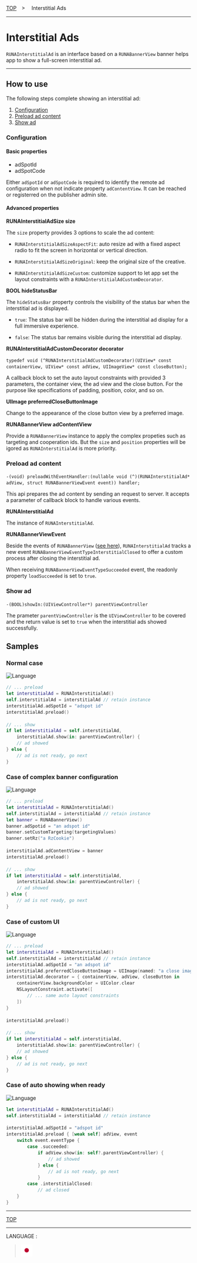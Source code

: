 [TOP](/README.md#top)　>　 Interstitial Ads

---

# Interstitial Ads

`RUNAInterstitialAd` is an interface based on a `RUNABannerView` banner helps app to show a full-screen interstitial ad.

---

## How to use

The following steps complete showing an interstitial ad:

1. [Configuration](#configuration)
2. [Preload ad content](#preload-ad-content)
3. [Show ad](#show-ad)

### Configuration

#### Basic properties

- adSpotId
- adSpotCode

Either `adSpotId` or `adSpotCode` is required to identify the remote ad configuration when not indicate property `adContentView`. It can be reached or registerred on the publisher admin site.

#### Advanced properties

__RUNAInterstitialAdSize size__

The `size` property provides 3 options to scale the ad content:

 - `RUNAInterstitialAdSizeAspectFit`: auto resize ad with a fixed aspect radio to fit the screen in horizontal or vertical direction.

 - `RUNAInterstitialAdSizeOriginal`: keep the original size of the creative.

 - `RUNAInterstitialAdSizeCustom`: customize support to let app set the layout constraints with a `RUNAInterstitialAdCustomDecorator`.

__BOOL hideStatusBar__

The `hideStatusBar` property controls the visibility of the status bar when the interstitial ad is displayed.

 - `true`: The status bar will be hidden during the interstitial ad display for a full immersive experience.

 - `false`: The status bar remains visible during the interstitial ad display.


__RUNAInterstitialAdCustomDecorator decorator__

`typedef void (^RUNAInterstitialAdCustomDecorator)(UIView* const containerView, UIView* const adView, UIImageView* const closeButton);`

A callback block to set the auto layout constraints with provided 3 parameters, the container view, the ad view and the close button. For the purpose like specifications of padding, position, color, and so on.

__UIImage preferredCloseButtonImage__

Change to the appearance of the close button view by a preferred image.

__RUNABannerView adContentView__

Provide a `RUNABannerView` instance to apply the complex propeties such as targeting and cooperation ids. But the `size` and `position` properties will be igored as `RUNAInterstitialAd` is more priority.
 
### Preload ad content

`-(void) preloadWithEventHandler:(nullable void (^)(RUNAInterstitialAd* adView, struct RUNABannerViewEvent event)) handler;`

This api prepares the ad content by sending an request to server. It accepts a parameter of callback block to handle various events.

__RUNAInterstitialAd__

The instance of `RUNAInterstitialAd`.

__RUNABannerViewEvent__

Beside the events of `RUNABannerView` ([see here](../bannerads/README.md/#event-tracker)), `RUNAInterstitialAd` tracks a new event `RUNABannerViewEventTypeInterstitialClosed` to offer a custom process after closing the interstitial ad.

When receiving `RUNABannerViewEventTypeSucceeded` event, the readonly property `loadSucceeded` is set to `true`.

### Show ad

`-(BOOL)showIn:(UIViewController*) parentViewController`

The prameter `parentViewController` is the `UIViewController` to be covered and the return value is set to `true` when the interstitial ads showed successfully.

## Samples

### Normal case
![Language](http://img.shields.io/badge/language-Swift-red.svg?style=flat)

```swift
// ... preload
let interstitialAd = RUNAInterstitialAd()
self.interstitialAd = interstitialAd // retain instance
interstitialAd.adSpotId = "adspot id"
interstitialAd.preload()

// ... show
if let interstitialAd = self.interstitialAd,
    interstitialAd.show(in: parentViewController) {
    // ad showed
} else {
    // ad is not ready, go next
}
```

### Case of complex banner configuration
![Language](http://img.shields.io/badge/language-Swift-red.svg?style=flat)

```swift
// ... preload
let interstitialAd = RUNAInterstitialAd()
self.interstitialAd = interstitialAd // retain instance
let banner = RUNABannerView()
banner.adSpotid = "an adspot id"
banner.setCustomTargeting(targetingValues)
banner.setRz("a RzCookie")

interstitialAd.adContentView = banner
interstitialAd.preload()

// ... show
if let interstitialAd = self.interstitialAd,
    interstitialAd.show(in: parentViewController) {
    // ad showed
} else {
    // ad is not ready, go next
}
```

### Case of custom UI
![Language](http://img.shields.io/badge/language-Swift-red.svg?style=flat)

```swift
// ... preload
let interstitialAd = RUNAInterstitialAd()
self.interstitialAd = interstitialAd // retain instance
interstitialAd.adSpotId = "an adspot id"
interstitialAd.preferredCloseButtonImage = UIImage(named: "a close image")
interstitialAd.decorator = { containerView, adView, closeButton in
    containerView.backgroundColor = UIColor.clear
    NSLayoutConstraint.activate([
        // ... same auto layout constraints
    ])
}

interstitialAd.preload()

// ... show
if let interstitialAd = self.interstitialAd,
    interstitialAd.show(in: parentViewController) {
    // ad showed
} else {
    // ad is not ready, go next
}
```

### Case of auto showing when ready
![Language](http://img.shields.io/badge/language-Swift-red.svg?style=flat)

```swift
let interstitialAd = RUNAInterstitialAd()
self.interstitialAd = interstitialAd // retain instance

interstitialAd.adSpotId = "adspot id"
interstitialAd.preload { [weak self] adView, event
    switch event.eventType {
        case .succeeded:
            if adView.show(in: self?.parentViewController) {
                // ad showed
            } else {
                // ad is not ready, go next
            }
        case .interstitialClosed:
            // ad closed
    }
}
```

---

[TOP](/README.md#top)

---

LANGUAGE :

> [![ja](/doc/lang/ja.png)](/doc/ja/interstitial/README.md)
